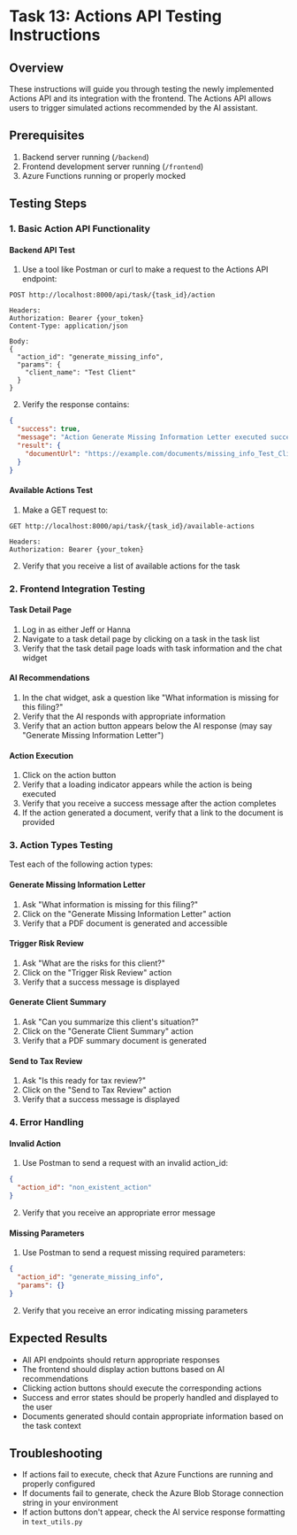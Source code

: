 # Task 13: Actions API Testing Instructions

## Overview
These instructions will guide you through testing the newly implemented Actions API and its integration with the frontend. The Actions API allows users to trigger simulated actions recommended by the AI assistant.

## Prerequisites
1. Backend server running (`/backend`)
2. Frontend development server running (`/frontend`)
3. Azure Functions running or properly mocked

## Testing Steps

### 1. Basic Action API Functionality

#### Backend API Test
1. Use a tool like Postman or curl to make a request to the Actions API endpoint:
```
POST http://localhost:8000/api/task/{task_id}/action

Headers:
Authorization: Bearer {your_token}
Content-Type: application/json

Body:
{
  "action_id": "generate_missing_info",
  "params": {
    "client_name": "Test Client"
  }
}
```

2. Verify the response contains:
```json
{
  "success": true,
  "message": "Action Generate Missing Information Letter executed successfully",
  "result": {
    "documentUrl": "https://example.com/documents/missing_info_Test_Client_xxxxxxxx.pdf"
  }
}
```

#### Available Actions Test
1. Make a GET request to:
```
GET http://localhost:8000/api/task/{task_id}/available-actions

Headers:
Authorization: Bearer {your_token}
```

2. Verify that you receive a list of available actions for the task

### 2. Frontend Integration Testing

#### Task Detail Page
1. Log in as either Jeff or Hanna
2. Navigate to a task detail page by clicking on a task in the task list
3. Verify that the task detail page loads with task information and the chat widget

#### AI Recommendations
1. In the chat widget, ask a question like "What information is missing for this filing?"
2. Verify that the AI responds with appropriate information
3. Verify that an action button appears below the AI response (may say "Generate Missing Information Letter")

#### Action Execution
1. Click on the action button
2. Verify that a loading indicator appears while the action is being executed
3. Verify that you receive a success message after the action completes
4. If the action generated a document, verify that a link to the document is provided

### 3. Action Types Testing

Test each of the following action types:

#### Generate Missing Information Letter
1. Ask "What information is missing for this filing?"
2. Click on the "Generate Missing Information Letter" action
3. Verify that a PDF document is generated and accessible

#### Trigger Risk Review
1. Ask "What are the risks for this client?"
2. Click on the "Trigger Risk Review" action
3. Verify that a success message is displayed

#### Generate Client Summary
1. Ask "Can you summarize this client's situation?"
2. Click on the "Generate Client Summary" action
3. Verify that a PDF summary document is generated

#### Send to Tax Review
1. Ask "Is this ready for tax review?"
2. Click on the "Send to Tax Review" action
3. Verify that a success message is displayed

### 4. Error Handling

#### Invalid Action
1. Use Postman to send a request with an invalid action_id:
```json
{
  "action_id": "non_existent_action"
}
```
2. Verify that you receive an appropriate error message

#### Missing Parameters
1. Use Postman to send a request missing required parameters:
```json
{
  "action_id": "generate_missing_info",
  "params": {}
}
```
2. Verify that you receive an error indicating missing parameters

## Expected Results
- All API endpoints should return appropriate responses
- The frontend should display action buttons based on AI recommendations
- Clicking action buttons should execute the corresponding actions
- Success and error states should be properly handled and displayed to the user
- Documents generated should contain appropriate information based on the task context

## Troubleshooting
- If actions fail to execute, check that Azure Functions are running and properly configured
- If documents fail to generate, check the Azure Blob Storage connection string in your environment
- If action buttons don't appear, check the AI service response formatting in `text_utils.py`
